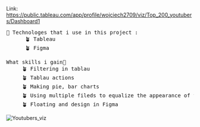 Link: https://public.tableau.com/app/profile/wojciech2709/viz/Top_200_youtubers/Dashboard1
<pre>
🌵 Technologes that i use in this project :
      🪴 Tableau
      🪴 Figma
    
What skills i gain🤔
     🪴 Filtering in tablau
     🪴 Tablau actions
     🪴 Making pie, bar charts
     🪴 Using multiple fileds to equalize the appearance of the dashboard
     🪴 Floating and design in Figma
</pre>     
![Youtubers_viz](https://user-images.githubusercontent.com/98957777/184966683-d751cb4e-e2ef-4cbd-b624-f0b40dadb4df.png)
